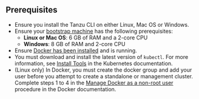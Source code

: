 ## Prerequisites

* Ensure you install the Tanzu CLI on either Linux, Mac OS or Windows.
* Ensure your [bootstrap machine](../installation-planning/#bootstrap-machine) has the following prerequisites:
    * **Linux or Mac OS**: 6 GB of RAM and a 2-core CPU
    * **Windows**: 8 GB of RAM and 2-core CPU
* Ensure [Docker has
been installed](https://docs.docker.com/engine/install/) and is running.
*  You must download and install the latest version of `kubectl`. For more information, see [Install Tools](https://kubernetes.io/docs/tasks/tools/) in the Kubernetes documentation.
*  (Linux only) In Docker, you must create the docker group and add your user before you attempt to create a standalone or management cluster. Complete steps 1 to 4 in the [Manage Docker as a non-root user](https://docs.docker.com/engine/install/linux-postinstall/#manage-docker-as-a-non-root-user) procedure in the Docker documentation.

